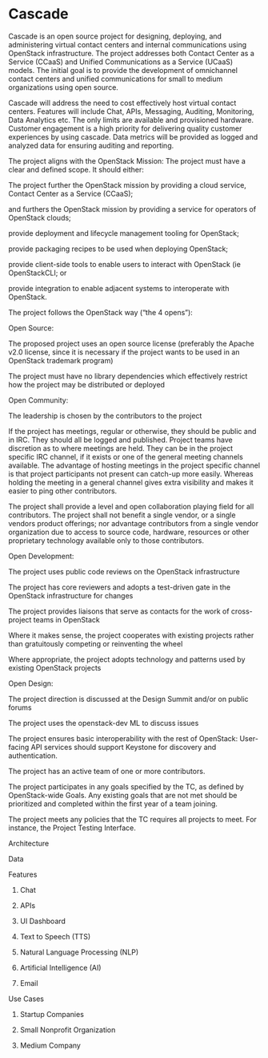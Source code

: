 # Cascade

Cascade is an open source project for designing, deploying, and administering virtual contact centers and internal communications using OpenStack infrastructure. The project addresses both Contact Center as a Service (CCaaS) and Unified Communications as a Service (UCaaS) models.
The initial goal is to provide the development of omnichannel contact centers and unified communications for small to medium organizations using open source.

Cascade will address the need to cost effectively host virtual contact centers. Features will include Chat, APIs, Messaging, Auditing, Monitoring, Data Analytics etc. 
The only limits are available and provisioned hardware.
Customer engagement is a high priority for delivering quality customer experiences by using cascade. Data metrics will be provided as logged and analyzed data  for ensuring auditing and reporting.

The project aligns with the OpenStack Mission: The project must have a clear and defined scope. It should either:

The project further the OpenStack mission by providing a cloud service, Contact Center as a Service (CCaaS);

and furthers the OpenStack mission by providing a service for operators of OpenStack clouds;

provide deployment and lifecycle management tooling for OpenStack;

provide packaging recipes to be used when deploying OpenStack;

provide client-side tools to enable users to interact with OpenStack (ie OpenStackCLI; or

provide integration to enable adjacent systems to interoperate with OpenStack.

The project follows the OpenStack way (“the 4 opens”):

Open Source:

The proposed project uses an open source license (preferably the Apache v2.0 license, since it is necessary if the project wants to be used in an OpenStack trademark program)

The project must have no library dependencies which effectively restrict how the project may be distributed or deployed

Open Community:

The leadership is chosen by the contributors to the project

If the project has meetings, regular or otherwise, they should be public and in IRC. They should all be logged and published. Project teams have discretion as to where meetings are held. They can be in the project specific IRC channel, if it exists or one of the general meeting channels available. The advantage of hosting meetings in the project specific channel is that project participants not present can catch-up more easily. Whereas holding the meeting in a general channel gives extra visibility and makes it easier to ping other contributors.

The project shall provide a level and open collaboration playing field for all contributors. The project shall not benefit a single vendor, or a single vendors product offerings; nor advantage contributors from a single vendor organization due to access to source code, hardware, resources or other proprietary technology available only to those contributors.

Open Development:

The project uses public code reviews on the OpenStack infrastructure

The project has core reviewers and adopts a test-driven gate in the OpenStack infrastructure for changes

The project provides liaisons that serve as contacts for the work of cross-project teams in OpenStack

Where it makes sense, the project cooperates with existing projects rather than gratuitously competing or reinventing the wheel

Where appropriate, the project adopts technology and patterns used by existing OpenStack projects

Open Design:

The project direction is discussed at the Design Summit and/or on public forums

The project uses the openstack-dev ML to discuss issues

The project ensures basic interoperability with the rest of OpenStack: User-facing API services should support Keystone for discovery and authentication.

The project has an active team of one or more contributors.

The project participates in any goals specified by the TC, as defined by OpenStack-wide Goals. Any existing goals that are not met should be prioritized and completed within the first year of a team joining.

The project meets any policies that the TC requires all projects to meet. For instance, the Project Testing Interface.










Architecture



Data

Features

1. Chat

2. APIs

3. UI Dashboard

4. Text to Speech (TTS)

5. Natural Language Processing (NLP)

6. Artificial Intelligence (AI)

7. Email 






Use Cases

1. Startup Companies

2. Small Nonprofit Organization 

3. Medium Company


